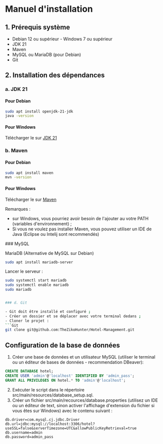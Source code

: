 # Manuel d'installation
## 1. Prérequis système
- Debian 12 ou supérieur - Windows 7 ou supérieur
- JDK 21
- Maven
- MySQL ou MariaDB (pour Debian)
- Git
## 2. Installation des dépendances
### a. JDK 21
#### Pour Debian
```bash
sudo apt install openjdk-21-jdk
java -version
```
#### Pour Windows
Télécharger le sur [JDK 21](https://www.oracle.com/java/technologies/downloads/#java21)
### b. Maven
#### Pour Debian
```bash
sudo apt install maven
mvn -version
```
#### Pour Windows
Télécharger le sur [Maven](https://maven.apache.org/download.cgi)

Remarques : 
* sur Windows, vous pourriez avoir besoin de l'ajouter au votre PATH (variables d'environnement) ;
* Si vous ne voulez pas installer Maven, vous pouvez utiliser un IDE de Java (Eclipse ou Intelij sont recommendés)

### MySQL

MariaDB (Alternative de MySQL sur Debian)

```bash
sudo apt install mariadb-server
```
Lancer le serveur :
```bash
sudo systemctl start mariadb
sudo systemctl enable mariadb
sudo mariadb


### d. Git

- Git doit être installé et configuré ;
- Créer un dossier et se déplacer avec votre terminal dedans ;
- Cloner le projet :
```Git
git clone git@github.com:TheZikoHunter/Hotel-Management.git
```

## Configuration de la base de données
1. Créer une base de données et un utilisateur MySQL (utiliser le terminal ou un éditeur de bases de données - recommendation DBeaver):
```sql
CREATE DATABASE hotel;
CREATE USER 'admin'@'localhost' IDENTIFIED BY 'admin_pass';
GRANT ALL PRIVILEGES ON hotel.* TO 'admin'@'localhost';
```
2. Exécuter le script dans le répertoire src/main/resources/database_setup.sql.
3. Créer un fichier src/main/recources/database.properties (utilisez un IDE ou un éditeur de text, sinon activer l'affichage d'extension du fichier si vous êtes sur Windows) avec le contenu suivant :
```properties
db.driver=com.mysql.cj.jdbc.Driver
db.url=jdbc:mysql://localhost:3306/hotel?useSSL=false&serverTimezone=UTC&allowPublicKeyRetrieval=true
db.username=admin
db.password=admin_pass
```